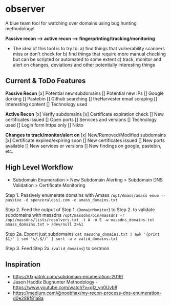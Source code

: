 # observer
A blue team tool for watching over domains using bug hunting methodology!

**Passive recon --> active recon --> fingerprinting/tracking/monitoring**

- The idea of this tool is to try to:
	a) find things that vulnerability scanners miss or don't check for
	b) find things that require more manual checking but can be scripted or automated to some extent
	c) track, monitor and alert on changes, deviations and other potentially interesting things

## Current & ToDo Features
**Passive Recon**
[x] Potential new subdomains
[] Potential new IPs
[] Google dorking
[] Pastebin
[] Github searching
[] theHarvester email scraping
[] Interesting content
[] Technology used

**Active Recon**
[x] Verify subdomains
[x] Certificate expiration check
[] New certificates issued
[] Open ports
[] Services and versions
[] Technology used
[] Login form https only
[] Nikto

**Changes to track/monitor/alert on**
[x] New/Removed/Modified subdomains
[x] Certificate expired/expiring soon
[] New certificates issued
[] New ports available
[] New services or versions
[] New findings on google, pastebin, etc.

## High Level Workflow
- Subdomain Enumeration > New Subdomain Alerting > Subdomain DNS Validation > Certificate Monitoring

Step 1. Passively enumerate domains with Amass
`/opt/Amass/amass enum --passive -d spenceralessi.com -o amass_domains.txt`

Step 2. Feed the output of Step 1. (`DomainMonitor`) to Step 2. to validate subdomains with massdns
`/opt/massdns/bin/massdns -r /opt/massdns/lists/resolvers.txt -t A -o S -w massdns_domains.txt amass_domains.txt > /dev/null 2>&1`

Step 2a. Export just subdomains
`cat massdns_domains.txt | awk '{print $1}' | sed 's/.$//' | sort -u > valid_domains.txt`

Step 3. Feed Step 2a. (`valid_domains`) to certmon


## Inspiration
- https://0xpatrik.com/subdomain-enumeration-2019/
- Jason Haddix Bughunter Methodology - https://www.youtube.com/watch?v=gIz_yn0Uvb8
- https://medium.com/@noobhax/my-recon-process-dns-enumeration-d0e288f81a8a
